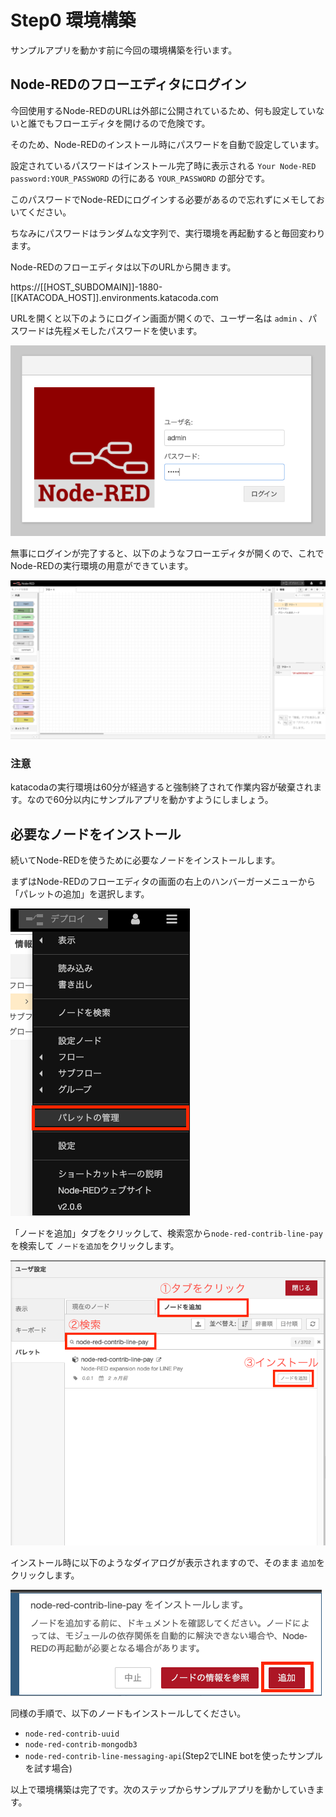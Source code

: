 # Step0 環境構築
サンプルアプリを動かす前に今回の環境構築を行います。

## Node-REDのフローエディタにログイン
今回使用するNode-REDのURLは外部に公開されているため、何も設定していないと誰でもフローエディタを開けるので危険です。

そのため、Node-REDのインストール時にパスワードを自動で設定しています。

設定されているパスワードはインストール完了時に表示される `Your Node-RED password:YOUR_PASSWORD` の行にある `YOUR_PASSWORD` の部分です。

このパスワードでNode-REDにログインする必要があるので忘れずにメモしておいてください。

ちなみにパスワードはランダムな文字列で、実行環境を再起動すると毎回変わります。

Node-REDのフローエディタは以下のURLから開きます。

https://[[HOST_SUBDOMAIN]]-1880-[[KATACODA_HOST]].environments.katacoda.com

URLを開くと以下のようにログイン画面が開くので、ユーザー名は `admin` 、パスワードは先程メモしたパスワードを使います。

![login](https://raw.githubusercontent.com/Miura55/katacoda-text/main/node-red-line-pay-tutorial/imgs/node-red-login.png)

無事にログインが完了すると、以下のようなフローエディタが開くので、これでNode-REDの実行環境の用意ができています。

![node-red-editor](https://raw.githubusercontent.com/Miura55/katacoda-text/main/node-red-line-pay-tutorial/imgs/node-red-editor.png)

### 注意
katacodaの実行環境は60分が経過すると強制終了されて作業内容が破棄されます。なので60分以内にサンプルアプリを動かすようにしましょう。

## 必要なノードをインストール
続いてNode-REDを使うために必要なノードをインストールします。

まずはNode-REDのフローエディタの画面の右上のハンバーガーメニューから「パレットの追加」を選択します。

![palette](https://raw.githubusercontent.com/Miura55/katacoda-text/main/node-red-line-pay-tutorial/imgs/manage-palette.png)

「ノードを追加」タブをクリックして、検索窓から`node-red-contrib-line-pay`を検索して `ノードを追加`をクリックします。

![install](https://raw.githubusercontent.com/Miura55/katacoda-text/main/node-red-line-pay-tutorial/imgs/install-node.png)

インストール時に以下のようなダイアログが表示されますので、そのまま `追加`をクリックします。

![confirm-install](https://raw.githubusercontent.com/Miura55/katacoda-text/main/node-red-line-pay-tutorial/imgs/confirm-install.png)

同様の手順で、以下のノードもインストールしてください。

- `node-red-contrib-uuid`
- `node-red-contrib-mongodb3`
- `node-red-contrib-line-messaging-api`(Step2でLINE botを使ったサンプルを試す場合)

以上で環境構築は完了です。次のステップからサンプルアプリを動かしていきます。
